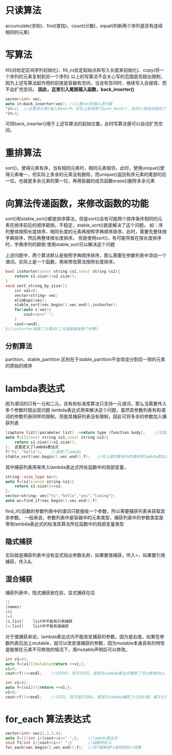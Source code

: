 # 只读算法
accumulate(求和)、find(查找)、count(计数)、equal(判断两个序列是否有连续相同的元素)
# 写算法
fill(对给定区间序列初始化)、fill_n(给定起始点和写入长度来初始化)、copy(将一个序列的元素复制到另一个序列)
以上的写算法不会关心写的范围是否超出限制，因为上述写算法起作用的前提是容器有空间，当没有空间时，继续写入会报错，而不会扩充空间。
**因此，这里引入尾部插入函数，back_inserter()**
```c++
vector<int> vec;
auto it=back_inserter(vec); //it是vec的插入迭代器
*it=2;  //这里将元素2插入到vec中，实际上是调用了push_beck()，此时it就自动指向了下一位
*it=3;  
```
可将back_inserter()用于上述写算法的起始位置，此时写算法便可以自动扩充空间。

# 重排算法
sort()，使得元素有序，当有相同元素时，相同元素相邻，此时，使用unique()使得元素唯一，但实际上多余的元素没有删除，而unique()返回有序元素的尾部的后一位，也就是多余元素的第一位，再用容器的成员函数erase()删除多余元素

# 向算法传递函数，来修改函数的功能

sort()和stable_sort()都是排序算法，但是sort()会有可能两个排序条件相同的元素在排序前后的顺序颠倒，不稳定，stable_sort()就是解决了这个问题。
如：序列整体按照长度排序，相同长度的元素再按照字典顺序排序，此时，需要先整体按字典排序，然后再整体按长度排序。
但是使用sort()，有可能导致在按长度排序时，字典序列的颠倒
使用stable_sort可以解决这个问题

上述问题中，两个算法默认是按照字典顺序排序，那么需要在参数列表中添加一个谓词，实际上是一个函数，用来修改算法按照长度排序。
```c++
bool isshorter(const string &s1,const string &s2){
    return s1.size()<s2.size();
}
void sort_string_by_size(){
    int val=0;
    vector<string> vec;
    elimDups(vec);
    stable_sort(vec.begin(),vec.end(),isshorter);
    for(auto c:vec){
        cout<<c<<" ";
    }
    cout<<endl;
}//isshorter就是二元谓词(二元就是接收两个参数)
```

## 分割算法
partition、stable_partition
区别在于stable_partition不会改变分割后一侧的元素的原始的顺序

# lambda表达式
因为谓词的只有一元和二元，且有些标准库算法只支持一元谓词，那么当需要传入多个参数时就出现问题
lambda表达式用来解决这个问题，虽然其参数列表有和谓词的参数列表同样的限制，但是其捕获列表没有限制，因此可将多余的参数加入捕获列表
```c++
[capture list](parameter list) ->return type {function body};    //这就是lambda表达式
auto f=[](const string &s1,const string &s2){
    return s1.size()<s2.size();
};  这里定义了lambda表达式
f("hi","hello");    //调用了lambda
stable_sort(vec.begin(),vec.end(),f);   //将上面的算法中的谓词用lambda表达式代替，同样的效果
```

其中捕获列表用来传入lambda表达式所处函数中的局部变量，
```c++
string::size_type sz=5;
auto f=[sz](const string &s1){
    return s1.size()>=sz;
};  
vector<string> vec{"hi","hello","yes","liming"};
auto wc=find_if(vec.begin(),vec.end(),f)    
```
find_if()函数的参数列表中的谓词只能接收一个参数，所以需要捕获列表来获取其余参数。
一般来说，参数列表中是容器中的元素类型，捕获列表中的参数类型是带有lambda表达式的标准库算法所在函数中的局部变量类型

## 隐式捕获
实际就是捕获列表中没有显式指出参数名称，如果要值捕获，传入=，如果要引用捕获，传入&。

## 混合捕获
捕获列表中，隐式捕获放在前，显式捕获在后
```c++
[]
[names]
[&]
[=]
[&,list]    list中不能有引用捕获
[=,list]    list中不能有值捕获

```
对于值捕获来说，lambda表达式内不能改变捕获的参数，因为是右值，如果在参数列表后加上mutable，就可以改变值捕获的参数，因为mutable本身具有的特性是能够在元素不可修改的情况下，用mutable声明后可以修改。
```c++
int v1=42;
auto f=[v1]()mutable{return ++v1;};
v1=0;
cout<<f()<<endl;    //打印43，而不打印1，是因为lambda表达式捕获了可以修改的v1，但依旧是值捕获，相当于v1的拷贝，因此即使v1=0，也不会影响lambda表达是的输出

int v1=42;
auto f=[&v1](){return ++v1;};
v1=0;
cout<<f()<<endl;    //打印1，而不是打印43，是因为lambda捕获了v1的引用，属于引用捕获，因此当v1=0，会改变lambda表达式的输出
```

# for_each 算法表达式
```c++
vector<int> vec{1,2,3,4};
auto f=[](int i){cout<<i<<" ";};    //lambda表达式
void f1(int i){cout<<i<<" ";}       //函数的定义
for_each(vec.begin(),vec.end(),f);  //将f替换成f1有同样的小效果
```

